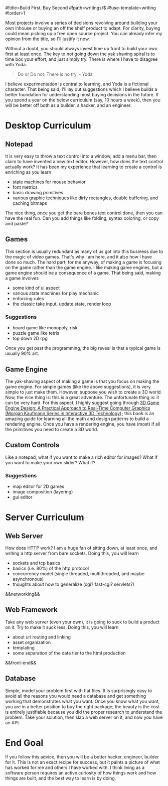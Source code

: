 #!title=Build First, Buy Second
#!path=writings/$
#!use-template=writing
#!order=1

Most projects involve a series of decisions revolving around building your own inhouse or buying an off the shelf product to adapt. For clarity, buying could mean picking up a free open source project. You can already infer my opinion from the title, so I'll justify it now.

Without a doubt, you should always invest time up front to build your own first at least once. The key to not going down the yak shaving spiral is to time box your effort, and just simply try. There is where I have to disagree with Yoda. 

> Do or Do not. There is no try. - Yoda

I believe experimentation is central to learning, and Yoda is a fictional character. That being said, I'll lay out suggestions which I believe builds a better foundation for understanding most buying decisions in the future. If you spend a year on the below curriculum (say, 10 hours a week), then you will be better off both as a builder, a hacker, and an engineer.

# Desktop Curriculum

## Notepad

It is very easy to throw a text control into a window, add a menu bar, then claim to have invented a new text editor. However, how does the text control actually work? It has been my experience that learning to create a control is enriching as you learn

* state machines for mouse behavior
* font metrics
* basic drawing primitives
* various graphic techniques like dirty rectangles, double buffering, and caching bitmaps

The nice thing, once you get the bare bones text control done, then you can have the real fun. Can you add things like folding, syntax coloring, or copy and paste?

## Games

This section is usually redundant as many of us got into this business due to the magic of video games. That's why I am here, and it also how I have done so much. The hard part, for me anyway, of making a game is focusing on the game rather than the game engine. I like making game engines, but a game engine should be a consequence of a game. That being said, making a game involves

* some kind of ui aspect
* various state machines for play mechanic
* enforcing rules
* the classic take input, update state, render loop

### Suggestions

* board game like monopoly, risk
* puzzle game like tetris
* top down 2D rpg

Once you get past the programming, the big reveal is that a typical game is usually 90% art.

## Game Engine

The yak-shaving aspect of making a game is that you focus on making the game engine. For simple games (like the above suggestions), it is very simple to just make them. However, suppose you wish to create a 3D world. Now, the nice thing is: this is a great adventure. The unfortunate thing is: it can be very hard. For this aspect, I highly suggest going through <a href="http://www.amazon.com/gp/product/0122290631/ref=as_li_ss_tl?ie=UTF8&camp=1789&creative=390957&creativeASIN=0122290631&linkCode=as2&tag=zenerdcom-20">3D Game Engine Design: A Practical Approach to Real-Time Computer Graphics (Morgan Kaufmann Series in Interactive 3D Technology)</a><img src="http://ir-na.amazon-adsystem.com/e/ir?t=zenerdcom-20&l=as2&o=1&a=0122290631" width="1" height="1" border="0" alt="" style="border:none !important; margin:0px !important;" />; this book is an amazing guide for learning all the math and design patterns to build a rendering engine. Once you have a rendering engine, you have (most) if all the primitives you need to create a 3D world.

## Custom Controls

Like a notepad, what if you want to make a rich editor for images? What if you want to make your own slider? What if?

### Suggestions

* map editor for 2D games
* image composition (layering)
* gui editor

# Server Curriculum

## Web Server

How does HTTP work? I am a huge fan of sitting down, at least once, and writing a http server from bare sockets. Doing this, you will learn

* sockets and tcp basics
* basics (i.e. 80%) of the http protocol
* concurrency model (single threaded, multithreaded, and maybe asynchronous)
* thoughts about how to generalize (cgi? fast-cgi? servlets?)

&&networking&&

## Web Framework

Take any web server (even your own), it is going to suck to build a product on it. Try to make it suck less. Doing this, you will learn

* about url routing and linking
* asset organization
* templating
* some separation of the data tier to the html production

&&front-end&&

## Database

Simple, model your problem first with flat files. It is surprisingly easy to avoid all the reasons you would need a database and get something working that demonstrates what you want. Once you know what you want, you are in a better position to buy the right package; the beauty is the cost is entirely justifiable because you did the proper research to understand the problem. Take your solution, then slap a web server on it, and now you have an API.

# End Goal

If you follow this advice, then you will be a better hacker, engineer, builder for it. This is not an exact recipe for success, but it paints a picture of what has worked for me and others I have worked with. I think living as a software person requires an active curiosity of how things work and how things are built, and the best way to learn is by doing.
